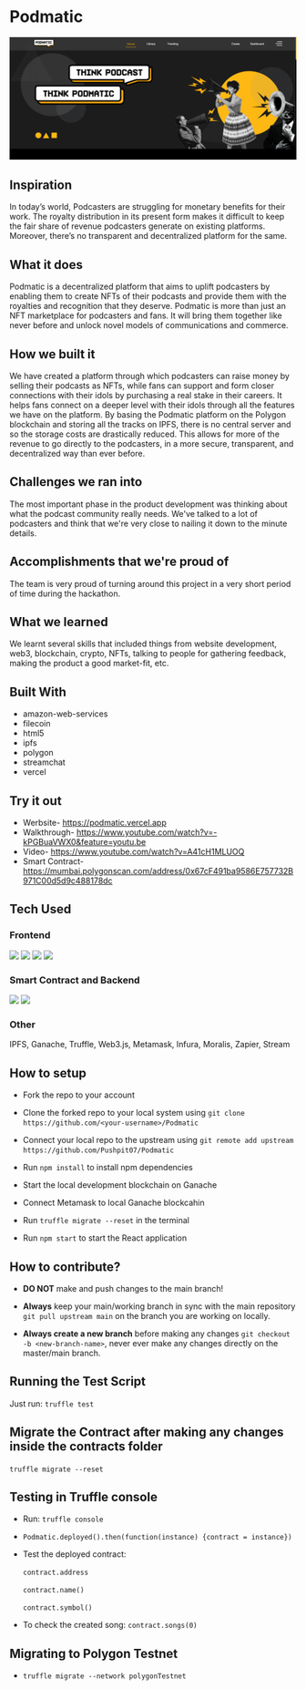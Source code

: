# Podmatic

<img src="./homepage.png" alt="Podmatic Homepage">

## Inspiration
In today’s world, Podcasters are struggling for monetary benefits for their work. The royalty distribution in its present form makes it difficult to keep the fair share of revenue podcasters generate on existing platforms. Moreover, there’s no transparent and decentralized platform for the same.

## What it does
Podmatic is a decentralized platform that aims to uplift podcasters by enabling them to create NFTs of their podcasts and provide them with the royalties and recognition that they deserve. Podmatic is more than just an NFT marketplace for podcasters and fans. It will bring them together like never before and unlock novel models of communications and commerce.

## How we built it
We have created a platform through which podcasters can raise money by selling their podcasts as NFTs, while fans can support and form closer connections with their idols by purchasing a real stake in their careers. It helps fans connect on a deeper level with their idols through all the features we have on the platform. By basing the Podmatic platform on the Polygon blockchain and storing all the tracks on IPFS, there is no central server and so the storage costs are drastically reduced. This allows for more of the revenue to go directly to the podcasters, in a more secure, transparent, and decentralized way than ever before.

## Challenges we ran into
The most important phase in the product development was thinking about what the podcast community really needs. We've talked to a lot of podcasters and think that we're very close to nailing it down to the minute details.

## Accomplishments that we're proud of
The team is very proud of turning around this project in a very short period of time during the hackathon.

## What we learned
We learnt several skills that included things from website development, web3, blockchain, crypto, NFTs, talking to people for gathering feedback, making the product a good market-fit, etc.

## Built With
- amazon-web-services
- filecoin
- html5
- ipfs
- polygon
- streamchat
- vercel

## Try it out
- Werbsite- https://podmatic.vercel.app
- Walkthrough- https://www.youtube.com/watch?v=-kPGBuaVWX0&feature=youtu.be
- Video- https://www.youtube.com/watch?v=A41cH1MLUOQ
- Smart Contract- https://mumbai.polygonscan.com/address/0x67cF491ba9586E757732B971C00d5d9c488178dc

## Tech Used

### Frontend

<p align="left">
<img src = "https://img.shields.io/badge/Bootstrap-563D7C?style=for-the-badge&logo=bootstrap&logoColor=white"/>
<img src = "https://img.shields.io/badge/React-20232A?style=for-the-badge&logo=react&logoColor=61DAFB"/>
<img src = "https://img.shields.io/badge/CSS3-1572B6?style=for-the-badge&logo=css3&logoColor=white"/>
<img src = "https://img.shields.io/badge/JavaScript-323330?style=for-the-badge&logo=javascript&logoColor=F7DF1E" />
</p>

### Smart Contract and Backend

<p align="left">
<img src = "https://img.shields.io/badge/Node.js-43853D?style=for-the-badge&logo=node.js&logoColor=white"/>
<img src = "https://img.shields.io/badge/Solidity-e6e6e6?style=for-the-badge&logo=solidity&logoColor=black"/>
</p>

### Other

<p>IPFS, Ganache, Truffle, Web3.js, Metamask, Infura, Moralis, Zapier, Stream</p>

## How to setup

-   Fork the repo to your account

-   Clone the forked repo to your local system using `git clone https://github.com/<your-username>/Podmatic`

-   Connect your local repo to the upstream using `git remote add upstream https://github.com/Pushpit07/Podmatic`

-   Run `npm install` to install npm dependencies

-   Start the local development blockchain on Ganache

-   Connect Metamask to local Ganache blockcahin

-   Run `truffle migrate --reset` in the terminal

-   Run `npm start` to start the React application

## How to contribute?

-   **DO NOT** make and push changes to the main branch!

-   **Always** keep your main/working branch in sync with the main repository `git pull upstream main` on the branch you are working on locally.

-   **Always create a new branch** before making any changes `git checkout -b <new-branch-name>`, never ever make any changes directly on the master/main branch.

## Running the Test Script

Just run: `truffle test`

## Migrate the Contract after making any changes inside the contracts folder

`truffle migrate --reset`

## Testing in Truffle console

-   Run: `truffle console`

-   `Podmatic.deployed().then(function(instance) {contract = instance})`

-   Test the deployed contract:

    `contract.address`

    `contract.name()`

    `contract.symbol()`

-   To check the created song:
    `contract.songs(0)`

## Migrating to Polygon Testnet

-   `truffle migrate --network polygonTestnet`
